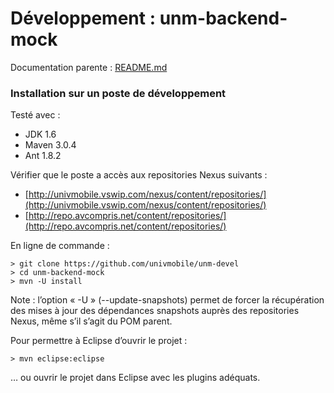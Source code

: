 # Développement : unm-backend-mock

Documentation parente : [README.md](README.md "Documentation parente : unm-backend-mock/README.md")

### Installation sur un poste de développement

Testé avec : 

  * JDK 1.6 
  * Maven 3.0.4
  * Ant 1.8.2
  
Vérifier que le poste a accès aux repositories Nexus suivants :

  * [http://univmobile.vswip.com/nexus/content/repositories/](http://univmobile.vswip.com/nexus/content/repositories/)
  * [http://repo.avcompris.net/content/repositories/](http://repo.avcompris.net/content/repositories/)
  
En ligne de commande :

    > git clone https://github.com/univmobile/unm-devel
    > cd unm-backend-mock
    > mvn -U install
    
Note : l’option « -U » (--update-snapshots) permet de forcer la récupération des mises à jour des dépendances snapshots auprès des repositories Nexus, même s’il s’agit du POM parent.

Pour permettre à Eclipse d’ouvrir le projet :

    > mvn eclipse:eclipse
    
… ou ouvrir le projet dans Eclipse avec les plugins adéquats.